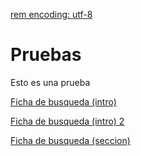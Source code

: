 [rem encoding: utf-8 ]()

# Pruebas

Esto es una prueba

[Ficha de busqueda (intro)](ficha_de_busqueda/introduccion.md)

<a href="ficha_de_busqueda/introduccion.md">Ficha de busqueda (intro) 2</a>

[Ficha de busqueda (seccion)](ficha_de_busqueda/_seccion.md)
